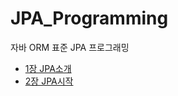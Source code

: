 # JPA_Programming
 자바 ORM 표준 JPA 프로그래밍
- [1장 JPA소개](KnowledgeBase/1%EC%9E%A5%20JPA%EC%86%8C%EA%B0%9C/1%EC%9E%A5%20JPA%EC%86%8C%EA%B0%9C.md)
- [2장 JPA시작](KnowledgeBase/2%EC%9E%A5%20JPA%EC%8B%9C%EC%9E%91/2%EC%9E%A5%20JPA%EC%8B%9C%EC%9E%91.md)